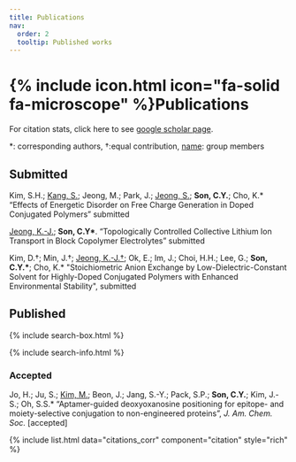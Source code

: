 ```yaml
---
title: Publications
nav:
  order: 2
  tooltip: Published works
---
```


# {% include icon.html icon="fa-solid fa-microscope" %}Publications

For citation stats, click here to see [google scholar page](https://scholar.google.com/citations?user=jxZN0mkAAAAJ&hl=en).

*: corresponding authors, †:equal contribution, <u>name</u>: group members


## Submitted
Kim, S.H.; <ins>Kang, S.</ins>; Jeong, M.; Park, J.; <ins>Jeong, S.</ins>; **Son, C.Y.**; Cho, K.\* “Effects of Energetic Disorder on Free Charge Generation in Doped Conjugated Polymers” submitted

<ins>Jeong, K.-J.</ins>; **Son, C.Y\***. “Topologically Controlled Collective Lithium Ion Transport in Block Copolymer Electrolytes” submitted

Kim, D.†; Min, J.†; <ins>Jeong, K.-J.†</ins>; Ok, E.; Im, J.; Choi, H.H.; Lee, G.; **Son, C.Y.\***; Cho, K.\* "Stoichiometric Anion Exchange by Low-Dielectric-Constant Solvent for Highly-Doped Conjugated Polymers with Enhanced Environmental Stability", submitted


## Published

{% include search-box.html %}

{% include search-info.html %}

### Accepted
Jo, H.; Ju, S.; <ins>Kim, M.</ins>; Beon, J.; Jang, S.-Y.; Pack, S.P.; **Son, C.Y.**; Kim, J.-S.; Oh, S.S.\* “Aptamer-guided deoxyoxanosine positioning for epitope- and moiety-selective conjugation to non-engineered proteins”,  *J. Am. Chem. Soc.* [accepted]

{% include list.html data="citations_corr" component="citation" style="rich" %}
